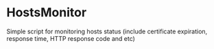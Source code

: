 # HostsMonitor
Simple script for monitoring hosts status (include certificate expiration, response time, HTTP response code and etc)
